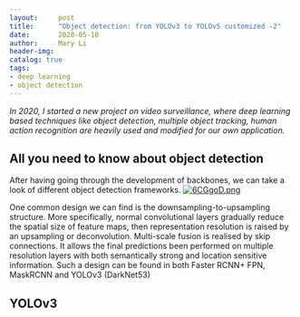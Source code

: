 ```yaml
---
layout:     post
title:      "Object detection: from YOLOv3 to YOLOv5 customized -2"
date:       2020-05-10
author:     Mary Li
header-img:
catalog: true
tags:
- deep learning
- object detection
---
```

_In 2020, I started a new project on video surveillance, where deep learning based techniques like object detection, 
multiple object tracking, human action recognition are heavily used and modified for our own application._

## All you need to know about object detection

After having going through the development of backbones, we can take a look of different object detection frameworks.
[![6CGgoD.png](https://s3.ax1x.com/2021/02/28/6CGgoD.png)](https://imgtu.com/i/6CGgoD)

One common design we can find is the downsampling-to-upsampling structure. More specifically, normal convolutional layers
gradually reduce the spatial size of feature maps, then representation resolution is raised by an upsampling or deconvolution.
Multi-scale fusion is realised by skip connections. It allows the final predictions been performed on multiple resolution
layers with both semantically strong and location sensitive information. Such a design can be found in both Faster RCNN+ FPN,
MaskRCNN and YOLOv3 (DarkNet53)

## YOLOv3



